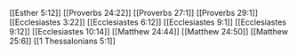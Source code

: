 [[Esther 5:12]]
[[Proverbs 24:22]]
[[Proverbs 27:1]]
[[Proverbs 29:1]]
[[Ecclesiastes 3:22]]
[[Ecclesiastes 6:12]]
[[Ecclesiastes 9:1]]
[[Ecclesiastes 9:12]]
[[Ecclesiastes 10:14]]
[[Matthew 24:44]]
[[Matthew 24:50]]
[[Matthew 25:6]]
[[1 Thessalonians 5:1]]
